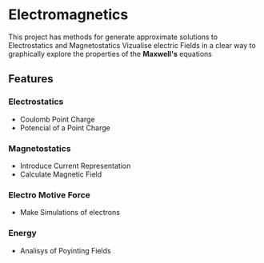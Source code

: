 # Electromagnetics
This project has methods for generate approximate
solutions to Electrostatics and Magnetostatics
Vizualise electric Fields in a clear way to
graphically explore the properties of the **Maxwell's** equations

## Features

### Electrostatics
* Coulomb Point Charge 
* Potencial of a Point Charge 
### Magnetostatics
* Introduce Current Representation
* Calculate Magnetic Field
### Electro Motive Force
* Make Simulations of electrons

### Energy
* Analisys of Poyinting Fields

